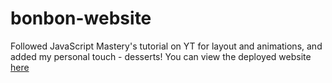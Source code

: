 # bonbon-website
Followed JavaScript Mastery's tutorial on YT for layout and animations, and added my personal touch - desserts! You can view the deployed website [here](https://bonbon-desserts.net/)
